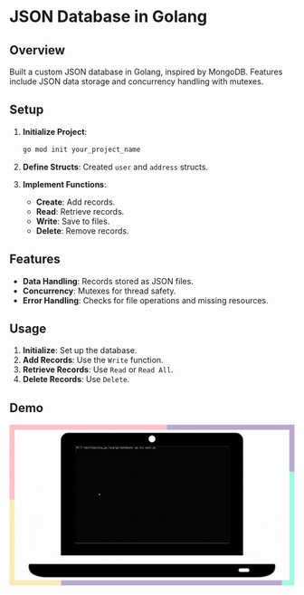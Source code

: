# JSON Database in Golang

## Overview

Built a custom JSON database in Golang, inspired by MongoDB. Features include JSON data storage and concurrency handling with mutexes.

## Setup

1. **Initialize Project**: 
   ```bash
   go mod init your_project_name
   ```

2. **Define Structs**: 
   Created `user` and `address` structs.

3. **Implement Functions**:
   - **Create**: Add records.
   - **Read**: Retrieve records.
   - **Write**: Save to files.
   - **Delete**: Remove records.

## Features

- **Data Handling**: Records stored as JSON files.
- **Concurrency**: Mutexes for thread safety.
- **Error Handling**: Checks for file operations and missing resources.

## Usage

1. **Initialize**: Set up the database.
2. **Add Records**: Use the `Write` function.
3. **Retrieve Records**: Use `Read` or `Read All`.
4. **Delete Records**: Use `Delete`.

## Demo

![Database Demo](https://github.com/KamoEllen/Go-Database/blob/main/Demo.gif)
